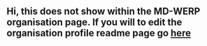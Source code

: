 ## Hi, this does not show within the MD-WERP organisation page.  If you will to edit the organisation profile readme page go [here](https://github.com/MD-WERP/.github/tree/main/profile#readme)
